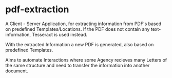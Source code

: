# pdf-extraction

A Client - Server Application, for extracting information from PDF's based on predefined Templates/Locations. If the PDF does not contain any text-information, Tesseract is used instead.

With the extracted Information a new PDF is generated, also based on predefined Templates.

Aims to automate Interactions where some Agency recieves many Letters of the same structure and need to transfer the information into another document.
